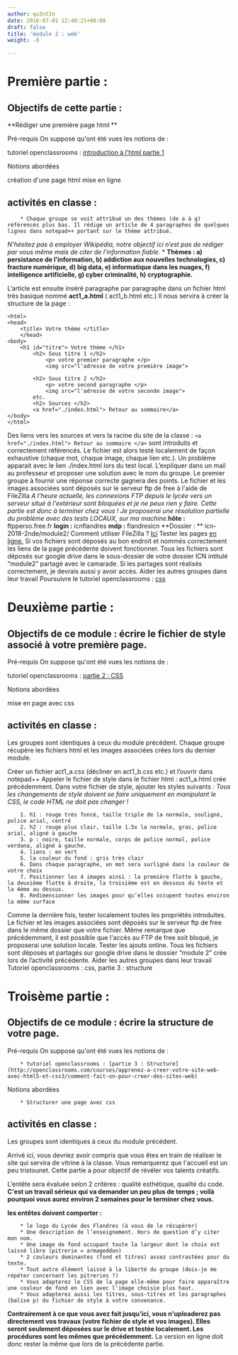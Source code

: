 ```yaml
---
author: qu3nt1n
date: 2016-07-01 12:40:21+00:00
draft: false
title: 'module 2 : web'
weight: -8

---
```


# Première partie :




## Objectifs de cette partie :


**Rédiger une première page html **




Pré-requis On suppose qu'ont été vues les notions de :



 tutoriel openclassrooms : [introduction à l'html partie 1](http://openclassrooms.com/courses/apprenez-a-creer-votre-site-web-avec-html5-et-css3/comment-fait-on-pour-creer-des-sites-web)

Notions abordées



 création d'une page html
 mise en ligne







## activités en classe :






 	    * Chaque groupe se voit attribué un des thèmes (de a à g) référencés plus bas. Il rédige un article de 4 paragraphes de quelques lignes dans notepad++ portant sur le thème attribué.
_N’hésitez pas à employer Wikipédia, notre objectif ici n’est pas de rédiger par vous même mais de citer de l’information fiable._
 	    * **Thèmes :
a) persistance de l’information, b) addiction aux nouvelles technologies, c) fracture numérique, d) big data, e) informatique dans les nuages, f) intelligence artificielle, g) cyber criminalité, h) cryptographie.**




 L’article est ensuite inséré paragraphe par paragraphe dans un fichier html très basique nommé **act1_a.html** ( act1_b.html etc.)
Il nous servira à créer la structure de la page :


    <html>
    <head>
    	<title> Votre thème </title>
    	</head>
    <body>
    	<h1 id="titre"> Votre thème </h1>
    		<h2> Sous titre 1 </h2>
    			<p> votre premier paragraphe </p>
    			<img src="l'adresse de votre première image">

    		<h2> Sous titre 2 </h2>
    			<p> votre second paragraphe </p>
    			<img src="l'adresse de votre seconde image">
    		etc.
    		<h2> Sources </h2>
    		<a href="./index.html"> Retour au sommaire</a>
    </body>
    </html>



 Des liens vers les sources et vers la racine du site de la classe :
`<a href="./index.html"> Retour au sommaire </a>` sont introduits et correctement référencés.
 Le fichier est alors testé localement de façon exhaustive (chaque mot, chaque image, chaque lien etc.).
Un problème apparait avec le lien ./index.html lors du test local.
L’expliquer dans un mail au professeur et proposer une solution avec le nom du groupe. Le premier groupe à fournir une réponse correcte gagnera des points.
 Le fichier et les images associées sont déposés sur le serveur ftp de free à l'aide de FileZilla
_A l'heure actuelle, les connexions FTP depuis le lycée vers un serveur situé à l'extérieur sont bloquées et je ne peux rien y faire. Cette partie est donc à terminer chez vous !
Je proposerai une résolution partielle du problème avec des tests LOCAUX, sur ma machine._**hôte :** ftpperso.free.fr **login :** icnflandres **mdp :** flandresicn
**Dossier : ** icn-2018-2nde/module2/
Comment utiliser FileZilla ? [Ici](http://www.youtube.com/watch?v=NI_j1SVedG8)
 Tester les pages [ en ligne.](http://icnflandres.free.fr/icn-2017-2nde/)
Si vos fichiers sont déposés au bon endroit et nommés correctement les liens de la page précédente doivent fonctionner.
 Tous les fichiers sont déposés sur google drive dans le sous-dossier de votre dossier ICN intitulé “module2” partagé avec le camarade. Si les partages sont réalisés correctement, je devrais aussi y avoir accès.
 Aider les autres groupes dans leur travail
 Poursuivre le tutoriel openclassrooms : [css](http://openclassrooms.com/courses/apprenez-a-creer-votre-site-web-avec-html5-et-css3/mettre-en-place-le-css)




# Deuxième partie :




## Objectifs de ce module : écrire le fichier de style associé à votre première page.






Pré-requis On suppose qu'ont été vues les notions de :



 tutoriel openclassrooms : [partie 2 : CSS](http://openclassrooms.com/courses/apprenez-a-creer-votre-site-web-avec-html5-et-css3/comment-fait-on-pour-creer-des-sites-web)

Notions abordées



 mise en page avec css






## activités en classe :


Les groupes sont identiques à ceux du module précédent.
Chaque groupe récupère les fichiers html et les images associées crées lors du dernier module.



 Créer un fichier act1_a.css (décliner en act1_b.css etc.) et l’ouvrir dans notepad++
 Appeler le fichier de style dans le fichier html : act1_a.html crée précédemment.
 Dans votre fichier de style, ajouter les styles suivants :
_Tous les changements de style doivent se faire uniquement en manipulant le CSS, le code HTML ne doit pas changer !_

 	    1. h1 : rouge très foncé, taille triple de la normale, souligné, police arial, centré
 	    2. h2 : rouge plus clair, taille 1.5x la normale, gras, police arial, aligné à gauche
 	    3. p : noire, taille normale, corps de police normal, police verdana, aligné à gauche.
 	    4. liens : en vert
 	    5. la couleur du fond : gris très clair
 	    6. Dans chaque paragraphe, un mot sera surligné dans la couleur de votre choix
 	    7. Positionner les 4 images ainsi : la première flotte à gauche, la deuxième flotte à droite, la troisième est en dessous du texte et la 4ème au dessus.
 	    8. Redimensionner les images pour qu’elles occupent toutes environ la même surface


 Comme la dernière fois, tester localement toutes les propriétés introduites.
 Le fichier et les images associées sont déposés sur le serveur ftp de free dans le même dossier que votre fichier. Même remarque que précédemment, il est possible que l'accès au FTP de free soit bloqué, je proposerai une solution locale.
 Tester les ajouts online.
 Tous les fichiers sont déposés et partagés sur google drive dans le dossier “module 2” crée lors de l’activité précédente.
 Aider les autres groupes dans leur travail
 Tutoriel openclassrooms : css, partie 3 : structure



# Troisème partie :




## Objectifs de ce module : écrire la structure de votre page.






Pré-requis On suppose qu'ont été vues les notions de :

 	    * tutoriel openclassrooms : [partie 3 : Structure](http://openclassrooms.com/courses/apprenez-a-creer-votre-site-web-avec-html5-et-css3/comment-fait-on-pour-creer-des-sites-web)

Notions abordées

 	    * Structurer une page avec css






## activités en classe :


Les groupes sont identiques à ceux du module précédent.

Arrivé ici, vous devriez avoir compris que vous êtes en train de réaliser le site qui servira de vitrine à la classe.
Vous remarquerez que l'accueil est un peu tristounet. Cette partie a pour objectif de révéler vos talents créatifs.

L’entête sera évaluée selon 2 critères : qualité esthétique, qualité du code.
**C'est un travail sérieux qui va demander un peu plus de temps ; voilà pourquoi vous aurez environ 2 semaines pour le terminer chez vous.**



**les entêtes doivent comporter :**

 	    * le logo du Lycée des Flandres (à vous de le récupérer)
 	    * Une description de l’enseignement. Hors de question d’y citer mon nom.
 	    * Une image de fond occupant toute la largeur dont le choix est laissé libre (pitrerie = armageddon)
 	    * 2 couleurs dominantes (fond et titres) assez contrastées pour du texte.
 	    * Tout autre élément laissé à la liberté du groupe (dois-je me répéter concernant les pitreries ?)
 	    * Vous adapterez le CSS de la page elle-même pour faire apparaître une couleur de fond en lien avec l'image choisie plus haut.
 	    * Vous adapterez aussi les titres, sous-titres et les paragraphes (balise p) du fichier de style à votre convenance.

**Contrairement à ce que vous avez fait jusqu'ici, vous n'uploaderez pas directement vos travaux (votre fichier de style et vos images).
Elles seront seulement déposées sur le drive et testée localement. Les procédures sont les mêmes que précédemment.**
La version en ligne doit donc rester la même que lors de la précédente partie.

